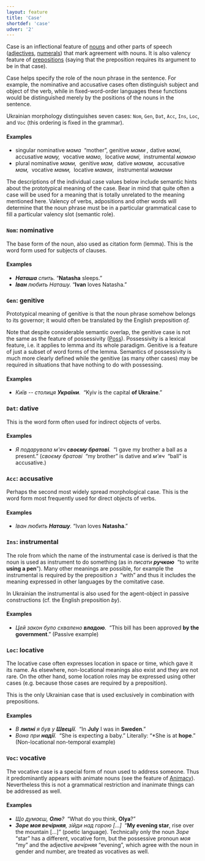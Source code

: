 ```yaml
---
layout: feature
title: 'Case'
shortdef: 'case'
udver: '2'
---
```


Case is an inflectional feature of [nouns](uk-pos/NOUN) and other parts of speech ([adjectives](uk-pos/ADJ), [numerals](uk-pos/NUM)) that mark agreement with nouns. It is also valency feature of [prepositions](uk-pos/ADP) (saying that the preposition requires its argument to be in that case).

Case helps specify the role of the noun phrase in the sentence. For example, the nominative and accusative cases often distinguish subject and object of the verb, while in fixed-word-order languages these functions would be distinguished merely by the positions of the nouns in the sentence.

Ukrainian morphology distinguishes seven cases: `Nom`, `Gen`, `Dat`, `Acc`, `Ins`, `Loc`, and `Voc` (this ordering is fixed in the grammar).

#### Examples

* singular nominative _мама&nbsp;_ “mother”, genitive _мами&nbsp;,_ dative _мамі,&nbsp;_ accusative _маму,&nbsp;_ vocative _мамо,&nbsp;_ locative _мамі,&nbsp;_ instrumental _мамою_
* plural nominative _мами,&nbsp;_ genitive _мам,&nbsp;_ dative _мамам,&nbsp;_ accusative _мам,&nbsp;_ vocative _мами,&nbsp;_ locative _мамах,&nbsp;_ instrumental _мамами_

The descriptions of the individual case values below include semantic hints about the prototypical meaning of the case. Bear in mind that quite often a case will be used for a meaning that is totally unrelated to the meaning mentioned here. Valency of verbs, adpositions and other words will determine that the noun phrase must be in a particular grammatical case to fill a particular valency slot (semantic role).

### <a name="Nom">`Nom`</a>: nominative

The base form of the noun, also used as citation form (lemma). This is the word form used for subjects of clauses.

#### Examples

* _<b>Наташа</b> спить._ “<b>Natasha</b> sleeps.”
* _<b>Іван</b> любить Наташу._ “<b>Ivan</b> loves Natasha.”

### <a name="Gen">`Gen`</a>: genitive

Prototypical meaning of genitive is that the noun phrase somehow belongs to its governor; it would often be translated by the English
preposition _of._

Note that despite considerable semantic overlap, the genitive case is not the same as the feature of possessivity ([Poss]()). Possessivity is a lexical feature, i.e. it applies to lemma and its whole paradigm. Genitive is a feature of just a subset of word forms of the lemma. Semantics of possessivity is much more clearly defined while the genitive (as many other cases) may be required in situations that have nothing to do with possessing.

#### Examples

* _Київ -- столиця <b>України</b>.&nbsp;_ “Kyiv is the capital <b>of Ukraine</b>.”

### <a name="Dat">`Dat`</a>: dative

This is the word form often used for indirect objects of verbs.

#### Examples

* _Я подарувала м'яч <b>своєму братові</b>.&nbsp;_ “I gave my brother a ball as a present.” (_своєму братові&nbsp;_ “my brother” is dative and  _м'яч&nbsp;_ “ball” is accusative.)

### <a name="Acc">`Acc`</a>: accusative

Perhaps the second most widely spread morphological case. This is the word form most frequently used for direct objects of verbs.

#### Examples

* _Іван любить <b>Наташу</b>._ “Ivan loves <b>Natasha</b>.”

### <a name="Ins">`Ins`</a>: instrumental

The role from which the name of the instrumental case is derived is that the noun is used as instrument to do something (as in _писати <b>ручкою</b>&nbsp;_ “to write <b>using a pen</b>”). Many other meanings are possible, for example the instrumental is required by the
preposition _з&nbsp;_ “with” and thus it includes the meaning expressed in other languages by the comitative case.

In Ukrainian the instrumental is also used for the agent-object in passive constructions (cf. the English preposition _by_).

#### Examples

* _Цей закон було схвалено <b>владою</b>.&nbsp;_ “This bill has been approved <b>by the government</b>.” (Passive example)

### <a name="Loc">`Loc`</a>: locative

The locative case often expresses location in space or time, which gave it its name. As elsewhere, non-locational meanings also exist and they are not rare. On the other hand, some location roles may be expressed using other cases (e.g. because those cases are required by a preposition).

This is the only Ukrainian case that is used exclusively in combination with prepositions.

#### Examples

* _В <b>липні</b> я був у <b>Швеції</b>.&nbsp;_ “In <b>July</b> I was in <b>Sweden</b>.”
* _Вона при <b>надії</b>.&nbsp;_ “She is expecting a baby.” Literally: “*She is at <b>hope</b>.” (Non-locational non-temporal example)

### <a name="Voc">`Voc`</a>: vocative

The vocative case is a special form of noun used to address someone. Thus it predominantly appears with animate nouns (see the
feature of [Animacy]()). Nevertheless this is not a grammatical restriction and inanimate things can be addressed as well.

#### Examples

* _Що думаєш, <b>Олю</b>?&nbsp;_ “What do you think, <b>Olya</b>?”
* _<b>Зоре моя вечірняя</b>, зійди над горою [...]&nbsp;_ “<b>My evening star</b>, rise over the mountain [...]” (poetic language). Technically only the noun _Зоре_ “star” has a different, vocative form, but the possessive pronoun _моя_ “my” and the adjective _вечірняя_ “evening”, which agree with the noun in gender and number, are treated as vocatives as well.
<!-- Interlanguage links updated So kvě 14 19:02:05 CEST 2022 -->
